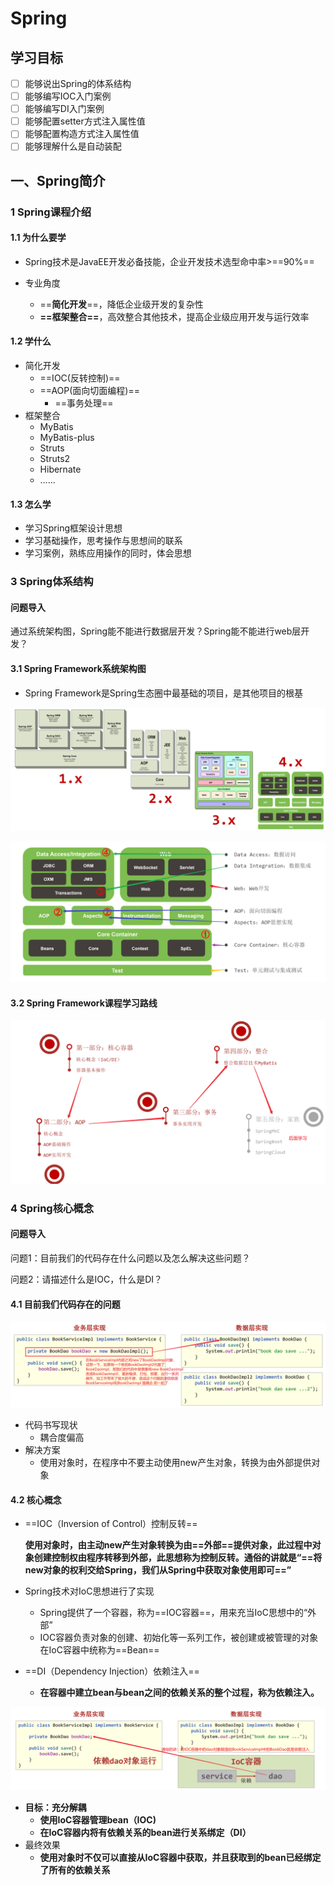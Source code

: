 # Spring

## 学习目标

- [ ] 能够说出Spring的体系结构
- [ ] 能够编写IOC入门案例
- [ ] 能够编写DI入门案例
- [ ] 能够配置setter方式注入属性值
- [ ] 能够配置构造方式注入属性值
- [ ] 能够理解什么是自动装配

## 一、Spring简介

### 1 Spring课程介绍

#### 1.1 为什么要学

- Spring技术是JavaEE开发必备技能，企业开发技术选型命中率>==90%==

- 专业角度
  - ==**简化开发**==，降低企业级开发的复杂性
  - **==框架整合==**，高效整合其他技术，提高企业级应用开发与运行效率

#### 1.2 学什么

- 简化开发
  - ==IOC(反转控制)==
  - ==AOP(面向切面编程)==
    - ==事务处理==
- 框架整合
  - MyBatis
  - MyBatis-plus
  - Struts
  - Struts2
  - Hibernate
  - ……

#### 1.3 怎么学

- 学习Spring框架设计思想
- 学习基础操作，思考操作与思想间的联系
- 学习案例，熟练应用操作的同时，体会思想

### 3 Spring体系结构

#### 问题导入

通过系统架构图，Spring能不能进行数据层开发？Spring能不能进行web层开发？

#### 3.1 Spring Framework系统架构图

- Spring Framework是Spring生态圈中最基础的项目，是其他项目的根基

![image-20210729172153796](Spring.assets/image-20210729172153796-1655615996105.png)

![image-20210729172352627](Spring.assets/image-20210729172352627.png)

#### 3.2 Spring Framework课程学习路线

![image-20210729172513669](Spring.assets/image-20210729172513669.png)

### 4 Spring核心概念

#### 问题导入

问题1：目前我们的代码存在什么问题以及怎么解决这些问题？

问题2：请描述什么是IOC，什么是DI？

#### 4.1 目前我们代码存在的问题

![image-20210729173516149](Spring.assets/image-20210729173516149.png)

- 代码书写现状
  - 耦合度偏高
- 解决方案
  - 使用对象时，在程序中不要主动使用new产生对象，转换为由外部提供对象

#### 4.2 核心概念

- ==IOC（Inversion of Control）控制反转==

  **使用对象时，由主动new产生对象转换为由==外部==提供对象，此过程中对象创建控制权由程序转移到外部，此思想称为控制反转。通俗的讲就是“==将new对象的权利交给Spring，我们从Spring中获取对象使用即可==”**

- Spring技术对IoC思想进行了实现

  - Spring提供了一个容器，称为==IOC容器==，用来充当IoC思想中的“外部”
  - IOC容器负责对象的创建、初始化等一系列工作，被创建或被管理的对象在IoC容器中统称为==Bean==

- ==DI（Dependency Injection）依赖注入==

  - **在容器中建立bean与bean之间的依赖关系的整个过程，称为依赖注入。**

![image-20210729174148134](Spring.assets/image-20210729174148134.png)

- **目标：充分解耦**
  - **使用IoC容器管理bean（IOC)**
  - **在IoC容器内将有依赖关系的bean进行关系绑定（DI）**
- 最终效果
  - **使用对象时不仅可以直接从IoC容器中获取，并且获取到的bean已经绑定了所有的依赖关系**